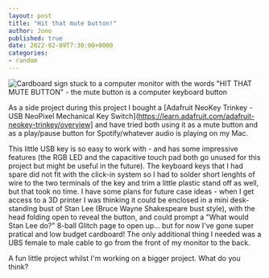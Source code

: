 ```yaml
---
layout: post
title: "Hit that mute button!"
author: Jono
published: true
date: 2022-02-09T7:30:00+0000
categories:
- random
---
```

![Cardboard sign stuck to a computer monitor with the words "HIT THAT MUTE BUTTON" - the mute button is a computer keyboard button](https://ellis.scot/uploads/2022/hit-that-mute-button.jpeg)

As a side project during this project I bought a [Adafruit NeoKey Trinkey - USB NeoPixel Mechanical Key Switch](https://learn.adafruit.com/adafruit-neokey-trinkey/overview] and have tried both using it as a mute button and as a play/pause button for Spotify/whatever audio is playing on my Mac. 

This little USB key is so easy to work with - and has some impressive features (the RGB LED and the capacitive touch pad both go unused for this project but might be useful in the future). The keyboard keys that I had spare did not fit with the click-in system so I had to solder short lenghts of wire to the two terminals of the key and trim a little plastic stand off as well, but that took no time. I have some plans for future case ideas - when I get access to a 3D printer I was thinking it could be enclosed in a mini desk-standing bust of Stan Lee (Bruce Wayne Shakespeare bust style), with the head folding open to reveal the button, and could prompt a "What would Stan Lee do?" 8-ball Glitch page to open up... but for now I've gone super pratical and low budget cardboard! The only additional thing I needed was a UBS female to male cable to go from the front of my monitor to the back.

A fun little project whilst I'm working on a bigger project. What do you think?
